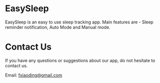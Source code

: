 # EasySleep

EasySleep is an easy to use sleep tracking app. Main features are - Sleep reminder notification, Auto Mode and Manual mode.

# Contact Us

If you have any questions or suggestions about our app, do not hesitate to contact us.

Email: fxiaoding@gmail.com
